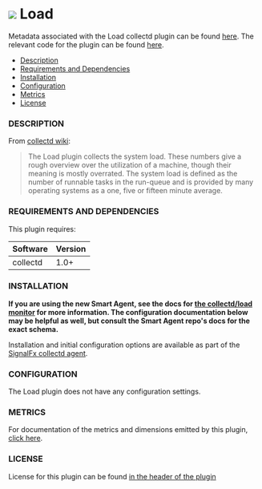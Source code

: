 # ![](https://github.com/signalfx/integrations/blob/master/collectd/img/integrations_collectd.png) Load

Metadata associated with the Load collectd plugin can be found <a target="_blank" href="https://github.com/signalfx/integrations/tree/release/collectd-load">here</a>. The relevant code for the plugin can be found <a target="_blank" href="https://github.com/signalfx/collectd/blob/master/src/load.c">here</a>.

- [Description](#description)
- [Requirements and Dependencies](#requirements-and-dependencies)
- [Installation](#installation)
- [Configuration](#configuration)
- [Metrics](#metrics)
- [License](#license)

### DESCRIPTION

From <a target="_blank" href="https://collectd.org/wiki/index.php/Plugin:Load">collectd wiki</a>:

> The Load plugin collects the system load. These numbers give a rough overview over the utilization of a machine, though their meaning is mostly overrated.
The system load is defined as the number of runnable tasks in the run-queue and is provided by many operating systems as a one, five or fifteen minute average.

### REQUIREMENTS AND DEPENDENCIES

This plugin requires:

| Software          | Version        |
|-------------------|----------------|
| collectd |  1.0+ |

### INSTALLATION

**If you are using the new Smart Agent, see the docs for [the collectd/load
monitor](https://github.com/signalfx/signalfx-agent/tree/master/docs/monitors/collectd-load.md)
for more information.  The configuration documentation below may be helpful as
well, but consult the Smart Agent repo's docs for the exact schema.**


Installation and initial configuration options are available as part of the <a target="_blank" href="https://github.com/signalfx/integrations/tree/master/collectd">SignalFx collectd agent</a>.


### CONFIGURATION

The Load plugin does not have any configuration settings.

### METRICS

For documentation of the metrics and dimensions emitted by this plugin, [click here](./docs).

### LICENSE

License for this plugin can be found <a target="_blank" href="https://github.com/signalfx/collectd/blob/master/src/load.c">in the header of the plugin</a>
